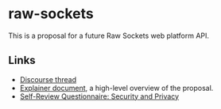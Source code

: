 # raw-sockets

This is a proposal for a future Raw Sockets web platform API.

## Links

* [Discourse thread](https://discourse.wicg.io/t/filling-the-remaining-gap-between-websocket-webrtc-and-webtranspor/4366)
* [Explainer document](docs/explainer.md), a high-level overview of the proposal.
* [Self-Review Questionnaire: Security and Privacy](docs/security-privacy-self-review.md)
